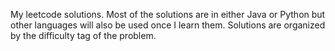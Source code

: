 My leetcode solutions. Most of the solutions are in either Java or Python but other languages will also be used once I learn them. Solutions are organized by the difficulty tag of the problem.
